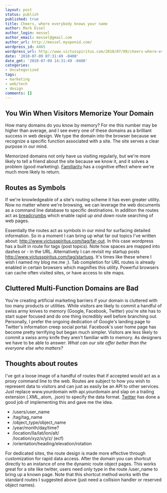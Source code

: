 ```yaml
---
layout: post
status: publish
published: true
title: Cheers, where everybody knows your name
author: Mark Essel
author_login: messel
author_email: messel@gmail.com
author_url: http://messel.myopenid.com/
wordpress_id: 4465
wordpress_url: http://www.victusspiritus.com/2010/07/09/cheers-where-everybody-knows-your-name/
date: '2010-07-09 07:31:49 -0400'
date_gmt: '2010-07-09 14:31:49 -0400'
categories:
- Uncategorized
tags:
- marketing
- web/tech
- design
comments: []
---
```

<h2>You Win When Visitors Memorize Your Domain</h2>
<p>How many domains do you know by memory?  For me this number may be higher than average, and I see every one of these domains as a brilliant success in web design. We type the domain into the browser because we recognize a specific function associated with a site. The site serves a clear purpose in our mind.</p>
<p>Memorized domains not only have us visiting regularly, but we're more likely to tell a friend about the site because we know it, and it solves a problem (good marketing). <a href="http://www.victusspiritus.com/2010/07/04/halt-the-pain-of-interface-flames/">Familiarity</a> has a cognitive effect where we're much more likely to return. </p>
<h2>Routes as Symbols</h2>
<p>If we're knowledgeable of a site's routing scheme it has even greater utility. Now no matter where we're browsing, we can leverage the web documents as a command line database to specific destinations. In addition the routes act as <a href="http://www.victusspiritus.com/2009/12/10/bread-crumb-navigation/">breadcrumbs</a> which enable rapid <i>up and down</i> route searching of web pages.</p>
<p>Essentially the routes act as symbols in our mind for surfacing detailed information. So in a moment I can bring up what far out topics I've written about: <a href="http://www.victusspiritus.com/tag/far-out">http://www.victusspiritus.com/tag/far-out</a>. In this case wordpress has a built in route for tags (post topics). Note how spaces are mapped into dashes or - in the URL. Alternatively I can revisit my startup posts <a href="http://www.victusspiritus.com/tag/startups">http://www.victusspiritus.com/tag/startups</a>. It's times like these where I wish I named my blog me.me ;). Tab completion for URL routes is already enabled in certain browsers which magnifies this utility. Powerful browsers can cache often visited sites, or have access to site maps.</p>
<h2>Cluttered Multi-Function Domains are Bad</h2>
<p>You're creating artificial marketing barriers if your domain is cluttered with too many products or utilities. While visitors are likely to commit a handful of swiss army knives to memory (Google, Facebook, Twitter) you're site has to start super focused and do one thing incredibly well before branching out. Personally, I prefer the ongoing dedication of Google's landing page to Twitter's information creep social portal. Facebook's user home page has become pretty terrifying but began much simpler. Visitors are less likely to commit a swiss army knife they aren't familiar with to memory. As designers we have to be able to answer: <i>What can our site offer better than the everyone else who matters?</I></p>
<h2>Thoughts about routes</h2>
<p>I've got a loose image of a handful of routes that if accepted would act as a proxy command line to the web. Routes are subject to how you wish to represent data to visitors and can just as easily be an API to other services. Just replace www.yourdomain with api.yourdomain and slap on a trailing extension (.XML,.atom, .json) to specify the data format. <a href="http://apiwiki.twitter.com/Twitter-API-Documentation">Twitter</a> has done a good job of implementing this and gave me the idea.</p>
<ul>
<li>
/users/user_name
</li>
<li>
/tag/tag_name
</li>
<li>
/object_type/object_name
</li>
<li>
/year/month/day/time?
</li>
<li>
/location/lla/lat/lon/alt/<br />
/location/xyz/x/y/z/ (ecf)
</li>
<li>
/orientation/heading/elevation/rotation
</li>
</ul>
<p>For dedicated sites, the route design is made more effective through customization for rapid data access. After the domain you can shortcut directly to an instance of one the dynamic route object pages. This works great for a site like twitter, users need only type in the route /user_name to bring up a known page. Note that this shortcut method works with the standard routes I suggested above (just need a collision handler or reserved object names).</p>
